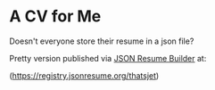 # A CV for Me
Doesn't everyone store their resume in a json file?

Pretty version published via [JSON Resume Builder](https://github.com/jsonresume) at:

(https://registry.jsonresume.org/thatsjet)
